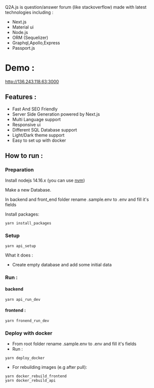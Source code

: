 Q2A.js is question/answer forum (like stackoverflow) made with latest technologies including :
- Next.js
- Material ui
- Node.js
- ORM (Sequelizer) 
- Graphql,Apollo,Express
- Passport.js 

# Demo : 

http://136.243.118.63:3000

## Features :

- Fast And SEO Friendly
- Server Side Generation powered by Next.js
- Multi Language support
- Responsive ui
- Different SQL Database support 
- Light/Dark theme support
- Easy to set up with docker



## How to run :
### Preparation
Install nodejs 14.16.x (you can use [nvm](https://github.com/coreybutler/nvm-windows/releases))

Make a new Database.

In backend and front_end folder rename .sample.env to .env and fill it's fields

Install packages:

```
yarn install_packages
```

### Setup 

```
yarn api_setup
```

What it does : 

- Create empty database and add some initial data 

### Run :
#### backend
```
yarn api_run_dev
```

#### frontend :

```
yarn fronend_run_dev
```
### Deploy with docker 

- From root folder rename .sample.env to .env and fill it's fields
- Run :
```
yarn deploy_docker
```
- For rebuilding images (e.g after pull):
```
yarn docker_rebuild_frontend
yarn docker_rebuild_api
```

